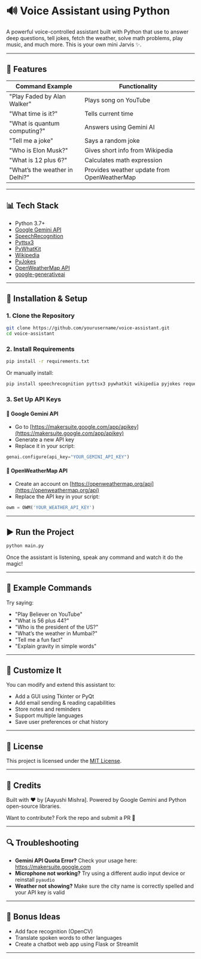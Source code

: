 # 🔊 Voice Assistant using Python

A powerful voice-controlled assistant built with Python that use to answer deep questions, tell jokes, fetch the weather, solve math problems, play music, and much more. This is your own mini Jarvis ✨.

---

## 🚀 Features

| Command Example                     | Functionality                               |
|------------------------------------|---------------------------------------------|
| "Play Faded by Alan Walker"        | Plays song on YouTube                       |
| "What time is it?"                 | Tells current time                          |
| "What is quantum computing?"       | Answers using Gemini AI                     |
| "Tell me a joke"                   | Says a random joke                          |
| "Who is Elon Musk?"                | Gives short info from Wikipedia             |
| "What is 12 plus 6?"               | Calculates math expression                  |
| "What’s the weather in Delhi?"     | Provides weather update from OpenWeatherMap |

---

## 📊 Tech Stack

- Python 3.7+
- [Google Gemini API](https://ai.google.dev)
- [SpeechRecognition](https://pypi.org/project/SpeechRecognition/)
- [Pyttsx3](https://pypi.org/project/pyttsx3/)
- [PyWhatKit](https://pypi.org/project/pywhatkit/)
- [Wikipedia](https://pypi.org/project/wikipedia/)
- [PyJokes](https://pypi.org/project/pyjokes/)
- [OpenWeatherMap API](https://openweathermap.org/api)
- [google-generativeai](https://pypi.org/project/google-generativeai/)

---

## 🔧 Installation & Setup

### 1. Clone the Repository

```bash
git clone https://github.com/yourusername/voice-assistant.git
cd voice-assistant
```

### 2. Install Requirements

```bash
pip install -r requirements.txt
```

Or manually install:

```bash
pip install speechrecognition pyttsx3 pywhatkit wikipedia pyjokes requests google-generativeai
```

### 3. Set Up API Keys

#### 🔐 Google Gemini API
- Go to [https://makersuite.google.com/app/apikey](https://makersuite.google.com/app/apikey)
- Generate a new API key
- Replace it in your script:

```python
genai.configure(api_key="YOUR_GEMINI_API_KEY")
```

#### 🔐 OpenWeatherMap API
- Create an account on [https://openweathermap.org/api](https://openweathermap.org/api)
- Replace the API key in your script:

```python
owm = OWM('YOUR_WEATHER_API_KEY')
```

---

## ▶️ Run the Project

```bash
python main.py
```

Once the assistant is listening, speak any command and watch it do the magic!

---

## 🚪 Example Commands

Try saying:
- "Play Believer on YouTube"
- "What is 56 plus 44?"
- "Who is the president of the US?"
- "What’s the weather in Mumbai?"
- "Tell me a fun fact"
- "Explain gravity in simple words"

---

## 🌈 Customize It

You can modify and extend this assistant to:
- Add a GUI using Tkinter or PyQt
- Add email sending & reading capabilities
- Store notes and reminders
- Support multiple languages
- Save user preferences or chat history

---

## 📄 License

This project is licensed under the [MIT License](LICENSE).

---

## 🙌 Credits

Built with ❤️ by [Aayushi Mishra]. Powered by Google Gemini and Python open-source libraries.

Want to contribute? Fork the repo and submit a PR 🚀

---

## 🔍 Troubleshooting

- **Gemini API Quota Error?** Check your usage here: https://makersuite.google.com
- **Microphone not working?** Try using a different audio input device or reinstall `pyaudio`
- **Weather not showing?** Make sure the city name is correctly spelled and your API key is valid

---

## 🚀 Bonus Ideas

- Add face recognition (OpenCV)
- Translate spoken words to other languages
- Create a chatbot web app using Flask or Streamlit

---


